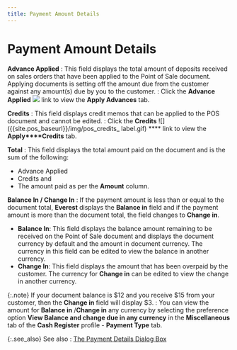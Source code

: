 ```yaml
---
title: Payment Amount Details
---
```


# Payment Amount Details


**Advance Applied**
: This field displays the total amount of deposits  received on sales orders that have been applied to the Point of Sale document.  Applying documents is setting off the amount due from the customer against  any amount(s)  due by you to the customer.
: Click the **Advance 
 Applied** ![]({{site.pos_baseurl}}/img/pos_advance_applied.gif) link to view the **Apply Advances** tab.


**Credits**
: This field displays credit memos that can be applied  to the POS document and cannot be edited.
: Click the **Credits** ![]({{site.pos_baseurl}}/img/pos_credits_ label.gif) **** link to view  the **Apply****Credits** tab.


**Total**
: This field displays the total amount paid on the  document and is the sum of the following:

- Advance Applied
- Credits and
- The amount  paid as per the **Amount** column.



**Balance In / Change In**
: If the payment amount is less than or equal to the  document total, **Everest** displays  the **Balance in** field and if the  payment amount is more than the document total, the field changes to **Change in**.

- **Balance 
 In**: This field displays the balance amount remaining to be received  on the Point of Sale document and displays the document currency by default  and the amount in document currency. The currency in this field can be  edited to view the balance in another currency.
- **Change 
 In**: This field displays the amount that has been overpaid by the  customer. The currency for **Change in**  can be edited to view the change in another currency.



{:.note}
If your document balance is $12 and you receive $15  from your customer, then the **Change in**  field will display $3.
: You can view the amount for **Balance 
 in** /**Change in** any currency  by selecting the preference option **View 
 Balance and change due in any currency** in the **Miscellaneous**  tab of the **Cash Register** profile  - **Payment Type** tab.


{:.see_also}
See also
: [The  Payment Details Dialog Box]({{site.pos_baseurl}}/pos-trans/create-pos-doc/pos-receipts/payment-dlg/the_payment_details_dialog_box_pos_receipts.html)
